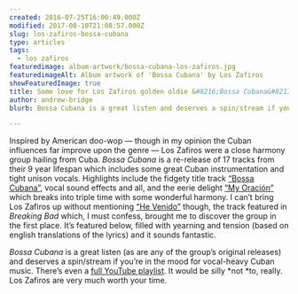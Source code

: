 ```yaml
---
created: 2016-07-25T16:00:49.000Z
modified: 2017-08-10T21:08:57.000Z
slug: los-zafiros-bossa-cubana
type: articles
tags:
  - los zafiros
featuredimage: album-artwork/bossa-cubana-los-zafiros.jpg
featuredimageAlt: Album artwork of 'Bossa Cubana' by Los Zafiros
showFeaturedImage: true
title: Some love for Los Zafiros golden oldie &#8216;Bossa Cubana&#8217;
author: andrew-bridge
blurb: Bossa Cubana is a great listen and deserves a spin/stream if you’re in the mood for vocal-heavy Cuban music.

---
```


Inspired by American doo-wop — though in my opinion the Cuban influences far improve upon the genre — Los Zafiros were a close harmony group hailing from Cuba. *Bossa Cubana* is a re-release of 17 tracks from their 9 year lifespan which includes some great Cuban instrumentation and tight unison vocals. Highlights include the fidgety title track [“Bossa Cubana”](https://www.youtube.com/watch?v=CWU_pTBdkxY&nohtml5=False), vocal sound effects and all, and the eerie delight [“My Oración”](https://www.youtube.com/watch?v=TBb7i8MXUKk&nohtml5=False) which breaks into triple time with some wonderful harmony. I can’t bring Los Zafiros up without mentioning [“He Venido”](https://www.youtube.com/watch?v=QOLTytiWFR0) though, the track featured in *Breaking Bad* which, I must confess, brought me to discover the group in the first place. It’s featured below, filled with yearning and tension (based on english translations of the lyrics) and it sounds fantastic.

*Bossa Cubana* is a great listen (as are any of the group’s original releases) and deserves a spin/stream if you’re in the mood for vocal-heavy Cuban music. There’s even a [full YouTube playlist](https://www.youtube.com/watch?v=CWU_pTBdkxY&list=PLetv3SCC-r3Z_BbBmmBIrypdJRKjyue-x&index=1). It would be silly *not *to, really. Los Zafiros are very much worth your time.